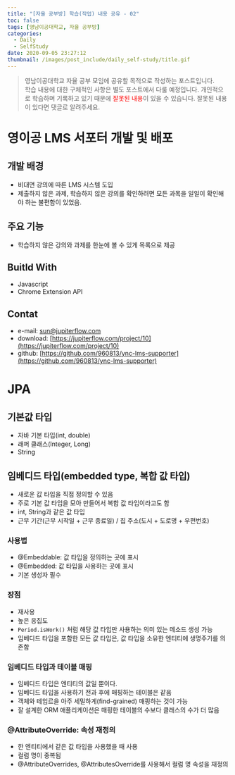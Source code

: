 ```yaml
---
title: "[자율 공부방] 학습(작업) 내용 공유 - 02"
toc: false
tags: [영남이공대학교, 자율 공부방]
categories:
  - Daily
  - SelfStudy
date: 2020-09-05 23:27:12
thumbnail: /images/post_include/daily_self-study/title.gif
---
```

> 영남이공대학교 자율 공부 모임에 공유할 목적으로 작성하는 포스트입니다.  
> 학습 내용에 대한 구체적인 사항은 별도 포스트에서 다룰 예정입니다.
> 개인적으로 학습하며 기록하고 있기 때문에 <font color='red'>잘못된 내용</font>이 있을 수 있습니다. 잘못된 내용이 있다면 댓글로 알려주세요.  

# 영이공 LMS 서포터 개발 및 배포
## 개발 배경
* 비대면 강의에 따른 LMS 시스템 도입
* 제출하지 않은 과제, 학습하지 않은 강의를 확인하려면 모든 과목을 일일이 확인해야 하는 불편함이 있었음.

## 주요 기능
* 학습하지 않은 강의와 과제를 한눈에 볼 수 있게 목록으로 제공

## Buitld With
* Javascript
* Chrome Extension API

## Contat
* e-mail: sun@jupiterflow.com
* download: [https://jupiterflow.com/project/10](https://jupiterflow.com/project/10)
* github: [https://github.com/960813/ync-lms-supporter](https://github.com/960813/ync-lms-supporter)

# JPA
## 기본값 타입
* 자바 기본 타입(int, double)
* 래퍼 클래스(Integer, Long)
* String

## 임베디드 타입(embedded type, 복합 값 타입)
* 새로운 값 타입을 직접 정의할 수 있음
* 주로 기본 값 타입을 모아 만들어서 복합 값 타입이라고도 함
* int, String과 같은 값 타입
* 근무 기간(근무 시작일 + 근무 종료일) / 집 주소(도시 + 도로명 + 우편번호)
### 사용법
* @Embeddable: 값 타입을 정의하는 곳에 표시
* @Embedded: 값 타입을 사용하는 곳에 표시
* 기본 생성자 필수
### 장점
* 재사용
* 높은 응집도
* `Period.isWork()` 처럼 해당 값 타입만 사용하는 의미 있는 메소드 생성 가능
* 임베디드 타입을 포함한 모든 값 타입은, 값 타입을 소유한 엔티티에 생명주기를 의존함
### 임베디드 타입과 테이블 매핑
* 임베디드 타입은 엔티티의 값일 뿐이다.
* 임베디드 타입을 사용하기 전과 후에 매핑하는 테이블은 같음
* 객체와 테입르을 아주 세밀하게(find-grained) 매핑하는 것이 가능
* 잘 설계한 ORM 애플리케이션은 매핑한 테이블의 수보다 클래스의 수가 더 많음
### @AttributeOverride: 속성 재정의
* 한 엔티티에서 같은 값 타입을 사용했을 때 사용
* 컬럼 명이 중복됨
* @AttributeOverrides, @AttributesOverride를 사용해서 컬럼 명 속성을 재정의